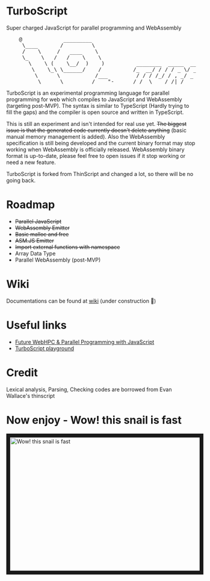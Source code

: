 # TurboScript
Super charged JavaScript for parallel programming and WebAssembly 
<pre>
    @             _________
     \____       /         \
     /    \     /   ____    \
     \_    \   /   /    \    \
       \    \ (    \__/  )    )          ________  _____  ___  ____
        \    \_\ \______/    /          /_  __/ / / / _ \/ _ )/ __ \
         \      \           /___         / / / /_/ / , _/ _  / /_/ /
          \______\_________/____"-_____ /_/  \____/_/|_/____/\____/
</pre>
  
TurboScript is an experimental programming language for parallel programming for web which compiles to JavaScript and WebAssembly (targeting post-MVP). The syntax is similar to TypeScript (Hardly trying to fill the gaps) and the compiler is open source and written in TypeScript.

This is still an experiment and isn't intended for real use yet. ~~The biggest issue is that the generated code currently doesn't delete anything~~ (basic manual memory management is added). Also the WebAssembly specification is still being developed and the current binary format may stop working when WebAssembly is officially released. WebAssembly binary format is up-to-date, please feel free to open issues if it stop working or need a new feature.

TurboScript is forked from ThinScript and changed a lot, so there will be no going back.

# Roadmap

* ~~Parallel JavaScript~~
* ~~WebAssembly Emitter~~
* ~~Basic malloc and free~~
* ~~ASM.JS Emitter~~
* ~~Import external functions with namespace~~
* Array Data Type
* Parallel WebAssembly (post-MVP)

# Wiki
Documentations can be found at [wiki](../../wiki) (under construction :construction:)

# Useful links
* [Future WebHPC & Parallel Programming with JavaScript](https://dump.01alchemist.com/2016/12/31/future-webhpc-parallel-programming-with-javascript-the-new-era-about-to-begin/)
* [TurboScript playground](https://01alchemist.com/projects/turboscript/playground/)


# Credit
Lexical analysis, Parsing, Checking codes are borrowed from Evan Wallace's thinscript

# Now enjoy - Wow! this snail is fast
<a href="http://www.youtube.com/watch?feature=player_embedded&v=w-SDeBoDLTg
" target="_blank"><img src="https://01alchemist.com/images/Turbo-630x354.jpg" 
alt="Wow! this snail is fast" width="630" height="354" border="10" /></a>

